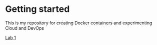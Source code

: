 # Getting started

This is my repository for creating Docker containers and experimenting Cloud and DevOps

[Lab 1](https://app.diagrams.net/#HPrabhjeetBissora%2Fcloud_computing%2Fmain%2Flab1.drawio)
